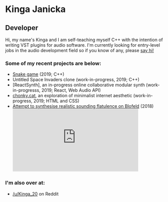 # Kinga Janicka

## Developer

Hi, my name's Kinga and I am self-teaching myself C++ with the intention of writing
VST plugins for audio software. I'm currently looking for entry-level jobs in the
audio development field so if you know of any, please [say hi!](mailto:kinga@chonky.cat)

### Some of my recent projects are below:

- [Snake game]() (2019; C++)
- Untitled Space Invaders clone (work-in-progress, 2019; C++)
- [ReactSynth], an in-progress online collaborative modular synth (work-in-progresss, 2019; React, Web Audio API)
- [chonky.cat](https://chonky.cat), an exploration of minimalist internet aesthetic (work-in-progress, 2019; HTML and CSS)
- [Attempt to synthesise realistic sounding flatulence on Blofeld](https://www.reddit.com/r/synthesizers/comments/8bezu8/ive_had_my_first_synth_blofeld_since_the/) (2018)
    <iframe src="https://drive.google.com/file/d/1FkqlnW9dL1HB1q_pCAqW8GMwPf1fykMO/preview" frameborder="0" 
  width="400"     
  height="200"></iframe>

### I'm also over at:

- [/u/Kinga_20](https://www.reddit.com/user/Kinga_20) on Reddit
